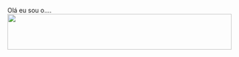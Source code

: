 <a>Olá eu sou o....</a>
<Br>
<Img src="https://firebasestorage.googleapis.com/v0/b/nerdflix-1cbcf.appspot.com/o/Novo%20projeto%205%20%5B5CFBB1E%5D.gif?alt=media&token=46db958f-cc25-48e4-b574-3686b67cb8f4" width="100%" height="80px" />
